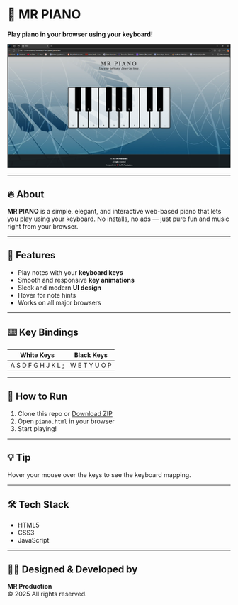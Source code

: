 # 🎹 MR PIANO  
**Play piano in your browser using your keyboard!**

![MR PIANO Screenshot](./screenshot.png)

---

## 🔥 About

**MR PIANO** is a simple, elegant, and interactive web-based piano that lets you play using your keyboard. No installs, no ads — just pure fun and music right from your browser.

---

## 🎵 Features

- Play notes with your **keyboard keys**
- Smooth and responsive **key animations**
- Sleek and modern **UI design**
- Hover for note hints
- Works on all major browsers

---

## ⌨️ Key Bindings

| White Keys        | Black Keys     |
|-------------------|----------------|
| A S D F G H J K L ; | W E T Y U O P |

---

## 🚀 How to Run

1. Clone this repo or [Download ZIP](#)
2. Open `piano.html` in your browser
3. Start playing!

---

## 💡 Tip

Hover your mouse over the keys to see the keyboard mapping.

---

## 🛠 Tech Stack

- HTML5  
- CSS3  
- JavaScript  

---

## 🧑‍🎨 Designed & Developed by  
**MR Production**  
© 2025 All rights reserved.
